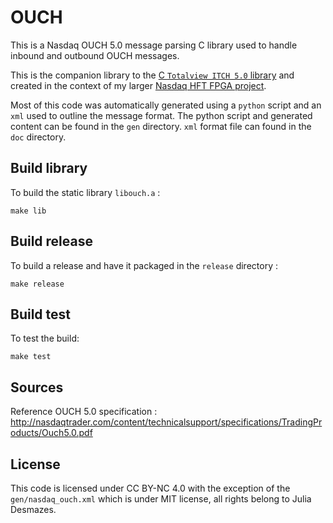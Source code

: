# OUCH

This is a Nasdaq OUCH 5.0 message parsing C library used to handle inbound and outbound OUCH messages. 

This is the companion library to the [C `Totalview ITCH 5.0` library](https://github.com/Essenceia/TotalView_ITCH_5.0_C_lib) and created 
in the context of my larger [Nasdaq HFT FPGA project](https://github.com/Essenceia/Nasdaq-HFT-FPGA).

Most of this code was automatically generated using a `python` script and an `xml` used to outline the message format. 
The python script and generated content can be found in the `gen` directory.
`xml` format file can found in the `doc` directory.


## Build library 

To build the static library `libouch.a` : 

```
make lib
```

## Build release

To build a release and have it packaged in the `release` directory :

```
make release
```


## Build test

To test the build:

```
make test
```

## Sources
  
Reference OUCH 5.0 specification : http://nasdaqtrader.com/content/technicalsupport/specifications/TradingProducts/Ouch5.0.pdf

## License

This code is licensed under CC BY-NC 4.0 with the exception of the `gen/nasdaq_ouch.xml` which is under MIT license, all rights belong to Julia Desmazes.

